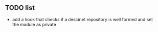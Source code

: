 ## TODO list

* add a hook that checks if a descinet repository is well formed and set the module as private
